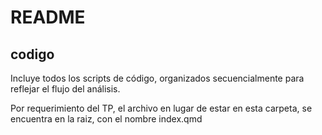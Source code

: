 # README
## codigo

Incluye todos los scripts de código, organizados secuencialmente para reflejar el flujo del análisis.

Por requerimiento del TP, el archivo en lugar de estar en esta carpeta, se encuentra en la raiz, con el nombre index.qmd